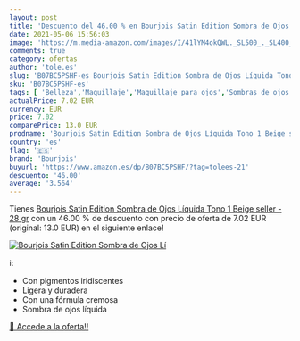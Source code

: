 ```yaml
---
layout: post
title: 'Descuento del 46.00 % en Bourjois Satin Edition Sombra de Ojos Lí'
date: 2021-05-06 15:56:03
image: 'https://m.media-amazon.com/images/I/41lYM4okQWL._SL500_._SL400_.jpg'
comments: true
category: ofertas
author: 'tole.es'
slug: 'B07BC5PSHF-es Bourjois Satin Edition Sombra de Ojos Líquida Tono 1 Beige...'
sku: 'B07BC5PSHF-es'
tags: [ 'Belleza','Maquillaje','Maquillaje para ojos','Sombras de ojos','bourjois', ]
actualPrice: 7.02 EUR
currency: EUR
price: 7.02
comparePrice: 13.0 EUR
prodname: 'Bourjois Satin Edition Sombra de Ojos Líquida Tono 1 Beige seller - 28 gr'
country: 'es'
flag: '🇪🇸'
brand: 'Bourjois'
buyurl: 'https://www.amazon.es/dp/B07BC5PSHF/?tag=tolees-21'
descuento: '46.00'
average: '3.564'
---
```


Tienes [Bourjois Satin Edition Sombra de Ojos Líquida Tono 1 Beige seller - 28 gr](https://www.amazon.es/dp/B07BC5PSHF/?tag=tolees-21) con un 46.00 % de descuento con precio de oferta de 7.02 EUR (original: 13.0 EUR) en el siguiente enlace!

[![Bourjois Satin Edition Sombra de Ojos Lí](https://m.media-amazon.com/images/I/41lYM4okQWL._SL500_._SL400_.jpg)](https://www.amazon.es/dp/B07BC5PSHF/?tag=tolees-21)

ℹ️:

- Con pigmentos iridiscentes
- Ligera y duradera
- Con una fórmula cremosa
- Sombra de ojos líquida

[🛒 Accede a la oferta!!](https://www.amazon.es/dp/B07BC5PSHF/?tag=tolees-21)
